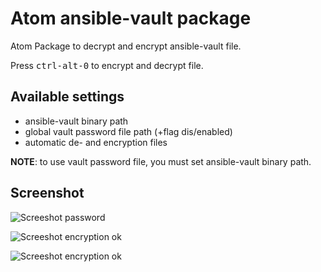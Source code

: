 # Atom ansible-vault package

Atom Package to decrypt and encrypt ansible-vault file.

Press <kbd>ctrl-alt-0</kbd> to encrypt and decrypt file.

## Available settings

* ansible-vault binary path
* global vault password file path (+flag dis/enabled)
* automatic de- and encryption files

**NOTE**: to use vault password file, you must set ansible-vault binary path.


## Screenshot
![Screeshot password](https://github.com/sydro/atom-ansible-vault/raw/master/images/screenshot-password.png)

![Screeshot encryption ok](https://github.com/sydro/atom-ansible-vault/raw/master/images/screenshot-encryption.png)

![Screeshot encryption ok](https://github.com/sydro/atom-ansible-vault/raw/master/images/screenshot-settings.png)
